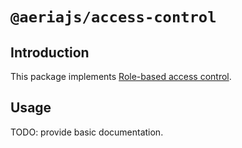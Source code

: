 # `@aeriajs/access-control`

## Introduction

This package implements [Role-based access control](https://en.wikipedia.org/wiki/Role-based_access_control).

## Usage

TODO: provide basic documentation.
